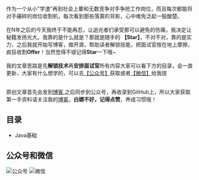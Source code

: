 作为一个从小"学渣"再到社会上要和无数竞争对手争抢工作岗位，而且每次都能将对手碾碎的岗位收割机，每次看到那些落寞的背影，心中难免泛起一股酸楚。<br/><br/>
在N年之后的今天我终于不能再忍，让追光者们承受那可以避免的伤痛，我决定让秘籍发扬光大。我靠的是什么就是？那就是随手的 **【Star】**，不对不对，靠的是实力，之后我就开始写博客，做开源，帮助读者解锁技能，把面试官按在地上摩擦，疯狂收割**Offer**！当然觉得不错记得**Star**一下哦~<br/><br/>
我的文章思路是先**解锁技术**再**安排面试官**所有内容大家可以看下方的目录，会一直更新，大家有什么想学的，可以去<a href="#gongzhonghao">【公众号】</a>获取或者<a href="#gongzhonghao">【微信】</a>给我提<br/><br/>

原创文章首先会发到[博客](https://blog.csdn.net/qq_36386908),之后同步到公众号，再收录到GitHub上，所以大家获取第一手资料请关注我的[博客](https://blog.csdn.net/qq_36386908)，<b>白嫖不好，记得点赞</b>，养成习惯哦！

## 目录
* Java基础

## <a name="gongzhonghao">公众号和微信</a>
![公众号](https://github.com/stt0626/JavaGreat/blob/master/base/%E5%85%AC%E4%BC%97%E5%8F%B7.jpg)
![微信](https://github.com/stt0626/JavaGreat/blob/master/base/%E5%BE%AE%E4%BF%A1.jpg)
